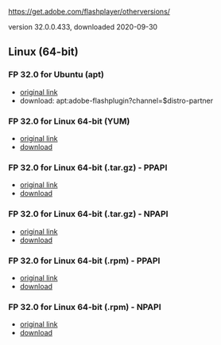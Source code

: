 https://get.adobe.com/flashplayer/otherversions/

version 32.0.0.433, downloaded 2020-09-30

## Linux (64-bit)

### FP 32.0 for Ubuntu (apt)

 - [original link](https://get.adobe.com/flashplayer/download/?installer=FP_32.0_for_Ubuntu_(apt)&stype=7706&standalone=1)
 - download: apt:adobe-flashplugin?channel=$distro-partner
 
### FP 32.0 for Linux 64-bit (YUM)

- [original link](https://get.adobe.com/flashplayer/download/?installer=FP_32.0_for_Linux_64-bit_(YUM)&stype=7706&standalone=1)
- [download](https://github.com/7468696e6b/adobeflash-archive/blob/master/linux64bit/adobe-release-x86_64-1.0-1.noarch.rpm?raw=true)

### FP 32.0 for Linux 64-bit (.tar.gz) - PPAPI

- [original link](https://get.adobe.com/flashplayer/download/?installer=FP_32.0_for_Linux_64-bit_(.tar.gz)-_PPAPI&stype=7706&standalone=1)
- [download]()


### FP 32.0 for Linux 64-bit (.tar.gz) - NPAPI

- [original link](https://get.adobe.com/flashplayer/download/?installer=FP_32.0_for_Linux_64-bit_(.tar.gz)_-_NPAPI&stype=7706&standalone=1)
- [download]()


### FP 32.0 for Linux 64-bit (.rpm) - PPAPI

- [original link](https://get.adobe.com/flashplayer/download/?installer=FP_32.0_for_Linux_64-bit_(.rpm)_-_PPAPI&stype=7706&standalone=1)
- [download]()

### FP 32.0 for Linux 64-bit (.rpm) - NPAPI

- [original link](https://get.adobe.com/flashplayer/download/?installer=FP_32.0_for_Linux_64-bit_(.rpm)_-_NPAPI&stype=7706&standalone=1)
- [download]()
